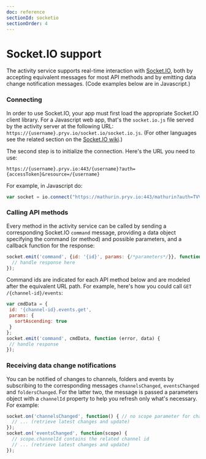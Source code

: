 ```yaml
---
doc: reference
sectionId: socketio
sectionOrder: 4
---
```


# Socket.IO support

The activity service supports real-time interaction with [Socket.IO](http://socket.io), both by accepting equivalent messages for most API methods and by emitting data change notification messages. (Code examples below are in Javascript.)


### Connecting

In order to use Socket.IO, your app must first load the appropriate Socket.IO client library. For a Javascript web app, that's the `socket.io.js` file served by the activity server at the following URL: ```https://{username}.pryv.io/socket.io/socket.io.js```. (For other languages see the related section on the [Socket.IO wiki](https://github.com/learnboost/socket.io/wiki).)

The second step is to initialize the connection. Here's the URL you need to use:
```
https://{username}.pryv.io:443/{username}?auth={accessToken}&resource=/{username}
```
For example, in Javascript do:
```javascript
var socket = io.connect("https://mathurin.pryv.io:443/mathurin?auth=TVVro8e8T5&resource=/mathurin")
```


### Calling API methods

Every method in the activity service can be called by sending a corresponding Socket.IO `command` message, providing a data object specifying the command (or method) and possible parameters, and a callback function for the response:
```javascript
socket.emit('command', {id: '{id}', params: {/*parameters*/}}, function (error, data) {
  // handle response here
});
```

Command ids are indicated for each API method below and are modeled after the equivalent URL path. For example, here's how you could call `GET /{channel-id}/events`:
 ```javascript
var cmdData = {
  id: '{channel-id}.events.get',
  params: {
    sortAscending: true
  }
};
socket.emit('command', cmdData, function (error, data) {
  // handle response
});
 ```


### Receiving data change notifications

You can be notified of changes to channels, folders and events by subscribing to the corresponding messages `channelsChanged`, `eventsChanged` and `foldersChanged`. For the latter two, the message is passed a parameters object with a `channelId` property to help you refresh only what's necessary.
For example:
```javascript
socket.on('channelsChanged', function() { // no scope parameter for channels
  // ... (retrieve latest changes and update)
});
socket.on('eventsChanged', function(scope) {
  // scope.channelId contains the related channel id
  // ... (retrieve latest changes and update)
});
```
